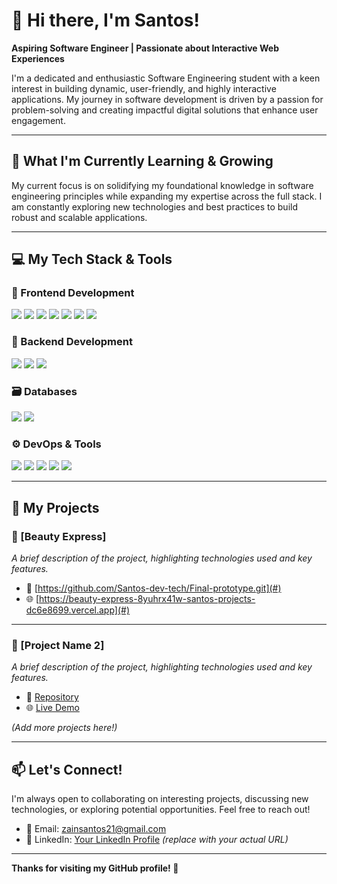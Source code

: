 # 👋 Hi there, I'm Santos!

**Aspiring Software Engineer | Passionate about Interactive Web Experiences**

I'm a dedicated and enthusiastic Software Engineering student with a keen interest in building dynamic, user-friendly, and highly interactive applications. My journey in software development is driven by a passion for problem-solving and creating impactful digital solutions that enhance user engagement.

---

## 🌱 What I'm Currently Learning & Growing

My current focus is on solidifying my foundational knowledge in software engineering principles while expanding my expertise across the full stack. I am constantly exploring new technologies and best practices to build robust and scalable applications.

---

## 💻 My Tech Stack & Tools

### 🚧 Frontend Development  
<p>
  <img src="https://img.shields.io/badge/HTML5-E34F26?logo=html5&logoColor=white&style=for-the-badge" />
  <img src="https://img.shields.io/badge/CSS3-1572B6?logo=css3&logoColor=white&style=for-the-badge" />
  <img src="https://img.shields.io/badge/JavaScript-F7DF1E?logo=javascript&logoColor=black&style=for-the-badge" />
  <img src="https://img.shields.io/badge/TypeScript-3178C6?logo=typescript&logoColor=white&style=for-the-badge" />
  <img src="https://img.shields.io/badge/React-61DAFB?logo=react&logoColor=black&style=for-the-badge" />
  <img src="https://img.shields.io/badge/Vite-646CFF?logo=vite&logoColor=white&style=for-the-badge" />
  <img src="https://img.shields.io/badge/Next.js-000000?logo=next.js&logoColor=white&style=for-the-badge" />
</p>

### 🧠 Backend Development  
<p>
  <img src="https://img.shields.io/badge/Python-3776AB?logo=python&logoColor=white&style=for-the-badge" />
  <img src="https://img.shields.io/badge/Flask-000000?logo=flask&logoColor=white&style=for-the-badge" />
  <img src="https://img.shields.io/badge/Django-092E20?logo=django&logoColor=white&style=for-the-badge" />
</p>

### 🗃️ Databases  
<p>
  <img src="https://img.shields.io/badge/PostgreSQL-4169E1?logo=postgresql&logoColor=white&style=for-the-badge" />
  <img src="https://img.shields.io/badge/Firebase-FFCA28?logo=firebase&logoColor=black&style=for-the-badge" />
</p>

### ⚙️ DevOps & Tools  
<p>
  <img src="https://img.shields.io/badge/Vercel-000000?logo=vercel&logoColor=white&style=for-the-badge" />
  <img src="https://img.shields.io/badge/Docker-2496ED?logo=docker&logoColor=white&style=for-the-badge" />
  <img src="https://img.shields.io/badge/Postman-FF6C37?logo=postman&logoColor=white&style=for-the-badge" />
  <img src="https://img.shields.io/badge/Git-F05032?logo=git&logoColor=white&style=for-the-badge" />
  <img src="https://img.shields.io/badge/GitHub-181717?logo=github&logoColor=white&style=for-the-badge" />
</p>

---

## 🚀 My Projects

### 🔹 [Beauty Express]
_A brief description of the project, highlighting technologies used and key features._

- 🔗 [https://github.com/Santos-dev-tech/Final-prototype.git](#)
- 🌐 [https://beauty-express-8yuhrx41w-santos-projects-dc6e8699.vercel.app](#)

---

### 🔹 [Project Name 2]
_A brief description of the project, highlighting technologies used and key features._

- 🔗 [Repository](#)
- 🌐 [Live Demo](#)

_(Add more projects here!)_

---

## 📫 Let's Connect!

I'm always open to collaborating on interesting projects, discussing new technologies, or exploring potential opportunities. Feel free to reach out!

- 📧 Email: [zainsantos21@gmail.com](mailto:zainsantos21@gmail.com)  
- 💼 LinkedIn: [Your LinkedIn Profile](https://www.linkedin.com/in/santos-dev) _(replace with your actual URL)_

---

**Thanks for visiting my GitHub profile! 🚀**

